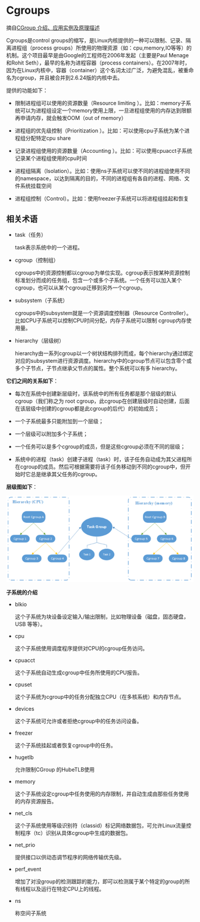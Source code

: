 # Cgroups #

摘自[CGroup 介绍、应用实例及原理描述](https://www.cnblogs.com/caoxiaojian/p/5633430.html)

Cgroups是control groups的缩写，是Linux内核提供的一种可以限制、记录、隔离进程组（process groups）所使用的物理资源（如：cpu,memory,IO等等）的机制。这个项目最早是由Google的工程师在2006年发起（主要是Paul Menage和Rohit Seth），最早的名称为进程容器（process containers）。在2007年时，因为在Linux内核中，容器（container）这个名词太过广泛，为避免混乱，被重命名为cgroup，并且被合并到2.6.24版的内核中去。

提供的功能如下：

- 限制进程组可以使用的资源数量（Resource limiting ）。比如：memory子系统可以为进程组设定一个memory使用上限，一旦进程组使用的内存达到限额再申请内存，就会触发OOM（out of memory）

- 进程组的优先级控制（Prioritization ）。比如：可以使用cpu子系统为某个进程组分配特定cpu share

- 记录进程组使用的资源数量（Accounting ）。比如：可以使用cpuacct子系统记录某个进程组使用的cpu时间

- 进程组隔离（Isolation）。比如：使用ns子系统可以使不同的进程组使用不同的namespace，以达到隔离的目的，不同的进程组有各自的进程、网络、文件系统挂载空间

- 进程组控制（Control）。比如：使用freezer子系统可以将进程组挂起和恢复


## 相关术语 ##

- task（任务）

	task表示系统中的一个进程。
 
- cgroup（控制组）
 
	cgroups中的资源控制都以cgroup为单位实现。cgroup表示按某种资源控制标准划分而成的任务组，包含一个或多个子系统。一个任务可以加入某个cgroup，也可以从某个cgroup迁移到另外一个cgroup。
 
- subsystem（子系统）

	cgroups中的subsystem就是一个资源调度控制器（Resource Controller）。比如CPU子系统可以控制CPU时间分配，内存子系统可以限制 cgroup内存使用量。
 
- hierarchy（层级树）

	hierarchy由一系列cgroup以一个树状结构排列而成，每个hierarchy通过绑定对应的subsystem进行资源调度。hierarchy中的cgroup节点可以包含零个或多个子节点，子节点继承父节点的属性。整个系统可以有多 hierarchy。

**它们之间的关系如下**：

- 每次在系统中创建新层级时，该系统中的所有任务都是那个层级的默认cgroup（我们称之为 root cgroup，此cgroup在创建层级时自动创建，后面在该层级中创建的cgroup都是此cgroup的后代）的初始成员；

- 一个子系统最多只能附加到一个层级；
 
- 一个层级可以附加多个子系统；
 
- 一个任务可以是多个cgroup的成员，但是这些cgroup必须在不同的层级；

- 系统中的进程（task）创建子进程（task）时，该子任务自动成为其父进程所在cgroup的成员。然后可根据需要将该子任务移动到不同的cgroup中，但开始时它总是继承其父任务的cgroup。

**层级图如下**：

![](img/CGroup.png)

**子系统的介绍**


- blkio

	这个子系统为块设备设定输入/输出限制，比如物理设备（磁盘，固态硬盘，USB 等等）。

- cpu

	这个子系统使用调度程序提供对CPU的cgroup任务访问。

- cpuacct

	这个子系统自动生成cgroup中任务所使用的CPU报告。

- cpuset

	这个子系统为cgroup中的任务分配独立CPU（在多核系统）和内存节点。

- devices

	这个子系统可允许或者拒绝cgroup中的任务访问设备。

- freezer

	这个子系统挂起或者恢复cgroup中的任务。

- hugetlb

	允许限制CGroup 的HubeTLB使用

- memory

	这个子系统设定cgroup中任务使用的内存限制，并自动生成由那些任务使用的内存资源报告。

- net_cls

	这个子系统使用等级识别符（classid）标记网络数据包，可允许Linux流量控制程序（tc）识别从具体cgroup中生成的数据包。

- net_prio

	提供接口以供动态调节程序的网络传输优先级。

- perf_event

	增加了对没group的检测跟踪的能力，即可以检测属于某个特定的group的所有线程以及运行在特定CPU上的线程。

- ns

	称空间子系统